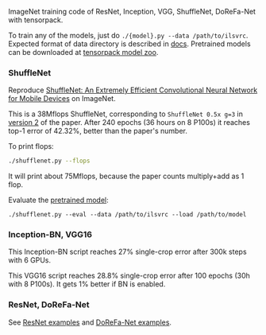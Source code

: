 
ImageNet training code of ResNet, Inception, VGG, ShuffleNet, DoReFa-Net with tensorpack.

To train any of the models, just do `./{model}.py --data /path/to/ilsvrc`.
Expected format of data directory is described in [docs](http://tensorpack.readthedocs.io/en/latest/modules/dataflow.dataset.html#tensorpack.dataflow.dataset.ILSVRC12).
Pretrained models can be downloaded at [tensorpack model zoo](http://models.tensorpack.com/).

### ShuffleNet

Reproduce [ShuffleNet: An Extremely Efficient Convolutional Neural Network for Mobile Devices](https://arxiv.org/abs/1707.01083)
on ImageNet.

This is a 38Mflops ShuffleNet, corresponding to `ShuffleNet 0.5x g=3` in [version 2](https://arxiv.org/pdf/1707.01083v2) of the paper.
After 240 epochs (36 hours on 8 P100s) it reaches top-1 error of 42.32%, better than the paper's number.

To print flops:
```bash
./shufflenet.py --flops
```
It will print about 75Mflops, because the paper counts multiply+add as 1 flop.

Evaluate the [pretrained model](http://models.tensorpack.com/ShuffleNet/):
```
./shufflenet.py --eval --data /path/to/ilsvrc --load /path/to/model
```

### Inception-BN, VGG16

This Inception-BN script reaches 27% single-crop error after 300k steps with 6 GPUs.

This VGG16 script reaches 28.8% single-crop error after 100 epochs (30h with 8 P100s). It gets 1% better if BN is enabled.

### ResNet, DoReFa-Net

See [ResNet examples](../ResNet) and [DoReFa-Net examples](../DoReFa-Net).
